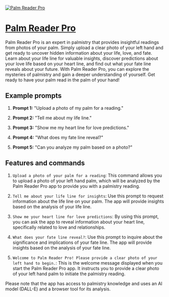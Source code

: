 [![Palm Reader Pro](https://files.oaiusercontent.com/file-OwuBQEwyjGI6JUNQFS9kKEcZ?se=2123-10-18T14%3A40%3A52Z&sp=r&sv=2021-08-06&sr=b&rscc=max-age%3D31536000%2C%20immutable&rscd=attachment%3B%20filename%3Dc9db76c9-d916-425e-a45e-9380c5d7de45.png&sig=CGZgOkRYC9TSnA1XgbTbgz9mP5%2BiKaAce5i5ubWaLKg%3D)](https://chat.openai.com/g/g-zzCbvV5Qg-palm-reader-pro)

# [Palm Reader Pro](https://chat.openai.com/g/g-zzCbvV5Qg-palm-reader-pro)

Palm Reader Pro is an expert in palmistry that provides insightful readings from photos of your palm. Simply upload a clear photo of your left hand and get ready to uncover hidden information about your life, love, and fate. Learn about your life line for valuable insights, discover predictions about your love life based on your heart line, and find out what your fate line reveals about your future. With Palm Reader Pro, you can explore the mysteries of palmistry and gain a deeper understanding of yourself. Get ready to have your palm read in the palm of your hand!

## Example prompts

1. **Prompt 1:** "Upload a photo of my palm for a reading."

2. **Prompt 2:** "Tell me about my life line."

3. **Prompt 3:** "Show me my heart line for love predictions."

4. **Prompt 4:** "What does my fate line reveal?"

5. **Prompt 5:** "Can you analyze my palm based on a photo?"

## Features and commands

1. `Upload a photo of your palm for a reading`: This command allows you to upload a photo of your left hand palm, which will be analyzed by the Palm Reader Pro app to provide you with a palmistry reading.

2. `Tell me about your life line for insights`: Use this prompt to request information about the life line on your palm. The app will provide insights based on the analysis of your life line.

3. `Show me your heart line for love predictions`: By using this prompt, you can ask the app to reveal information about your heart line, specifically related to love and relationships.

4. `What does your fate line reveal?`: Use this prompt to inquire about the significance and implications of your fate line. The app will provide insights based on the analysis of your fate line.

5. `Welcome to Palm Reader Pro! Please provide a clear photo of your left hand to begin.`: This is the welcome message displayed when you start the Palm Reader Pro app. It instructs you to provide a clear photo of your left hand palm to initiate the palmistry reading.

Please note that the app has access to palmistry knowledge and uses an AI model (DALL-E) and a browser tool for its analysis.
